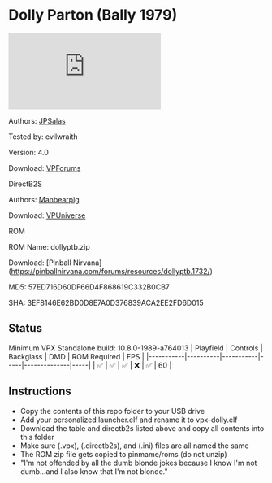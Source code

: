 # Dolly Parton (Bally 1979)

![Table Preview](https://www.vpforums.org/index.php?app=downloads&module=display&section=screenshot&record=103507&id=12917&full=1)

Authors: [JPSalas](https://www.vpforums.org/index.php?showuser=277)

Tested by: evilwraith

Version: 4.0

Download: [VPForums](https://www.vpforums.org/index.php?app=downloads&showfile=12917)

DirectB2S

Authors: [Manbearpig](https://vpuniverse.com/profile/32743-manbearpig/)

Download: [VPUniverse](https://vpuniverse.com/files/file/20191-dolly-parton-bally-1978-b2s-full-dmd/)

ROM

ROM Name: dollyptb.zip

Download: [Pinball Nirvana] (https://pinballnirvana.com/forums/resources/dollyptb.1732/)

MD5: 57ED716D60DF66D4F868619C332B0CB7 

SHA: 3EF8146E62BD0D8E7A0D376839ACA2EE2FD6D015

## Status 

Minimum VPX Standalone build: 10.8.0-1989-a764013
| Playfield | Controls | Backglass | DMD | ROM Required | FPS | 
|-----------|----------|-----------|-----|--------------|-----|
| :white_check_mark: | :white_check_mark: | :white_check_mark: | :x: | :white_check_mark: | 60 |

## Instructions

- Copy the contents of this repo folder to your USB drive
- Add your personalized launcher.elf and rename it to vpx-dolly.elf
- Download the table and directb2s listed above and copy all contents into this folder
- Make sure (.vpx), (.directb2s), and (.ini) files are all named the same
- The ROM zip file gets copied to pinmame/roms (do not unzip)
- "I'm not offended by all the dumb blonde jokes because I know I'm not dumb...and I also know that I'm not blonde."